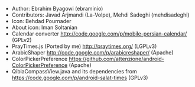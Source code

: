 * Author: Ebrahim Byagowi (ebraminio)
* Contributors: Javad Arjmandi (La-Volpe), Mehdi Sadeghi (mehdisadeghi)
* Icon: Behdad Pournader
* About icon: Iman Soltanian
* Calendar converter http://code.google.com/p/mobile-persian-calendar/ (GPLv2)
* PrayTimes.js (Ported by me) http://praytimes.org/ (LGPLv3)
* ArabicShaper http://code.google.com/p/arabicreshaper/ (Apache)
* ColorPickerPreference https://github.com/attenzione/android-ColorPickerPreference (Apache)
* QiblaCompassView.java and its dependencies from https://code.google.com/p/android-salat-times (GPLv3)